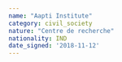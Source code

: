 ```yaml
---
name: "Aapti Institute"
category: civil_society
nature: "Centre de recherche"
nationality: IND
date_signed: '2018-11-12'
---
```

    